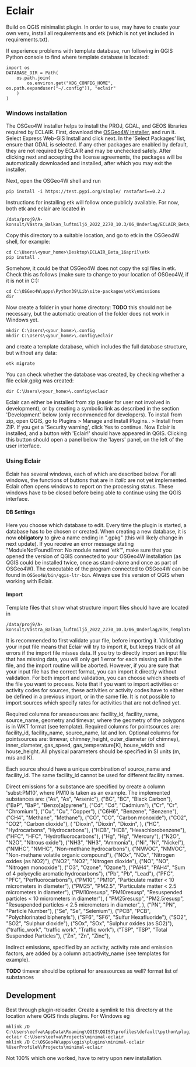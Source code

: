 # Eclair

Build on QGIS minimalist plugin.
In order to use, may have to create your own venv, install all requirements and etk (which is not yet included in requirements.txt).

If experience problems with template database, run following in QGIS Python console to find where template database is located:

```
import os
DATABASE_DIR = Path(
    os.path.join(
        os.environ.get("XDG_CONFIG_HOME", os.path.expanduser("~/.config")), "eclair"
    )
)
```
### Windows installation
The OSGeo4W installer helps to install the PROJ, GDAL, and GEOS libraries required by ECLAIR. First, download the  [OSGeo4W installer](https://trac.osgeo.org/osgeo4w/), and run it. Select Express Web-GIS Install and click next. In the ‘Select Packages’ list, ensure that GDAL is selected. If any other packages are enabled by default, they are not required by ECLAIR and may be unchecked safely. After clicking next and accepting the license agreements, the packages will be automatically downloaded and installed, after which you may exit the installer.

Next, open the OSGeo4W shell and run 
```
pip install -i https://test.pypi.org/simple/ rastafari==0.2.2
```
Instructions for installing etk will follow once publicly available. For now, both etk and eclair are located in
```
/data/proj9/A-konsult/Västra_Balkan_luftmiljö_2022_2270_10.3/06_Underlag/ECLAIR_Beta_16april
```
Copy this directory to a suitable location, and go to etk in the OSGeo4W shell, for example:
```
cd C:\Users\<your_home>\Desktop\ECLAIR_Beta_16april\etk
pip install .
```
Somehow, it could be that OSGeo4W does not copy the sql files in etk. Check this as follows (make sure to change to your location of OSGeo4W, if it is not in C:\):
```
cd C:\OSGeo4W\apps\Python39\Lib\site-packages\etk\emissions
dir
```

Now create a folder in your home directory: **TODO** this should not be necessary, but the automatic creation of the folder does not work in Windows yet.
```
mkdir C:\Users\<your_home>\.config
mkdir C:\Users\<your_home>\.config\eclair
```
and create a template database, which includes the full database structure, but without any data:
```
etk migrate
```
You can check whether the database was created, by checking whether a file eclair.gpkg was created:
```
dir C:\Users\<your_home>\.config\eclair
```

Eclair can either be installed from zip (easier for user not involved in development), or by creating a symbolic link as described in the section 'Development' below (only recommended for developers). To install from zip, open QGIS, go to Plugins > Manage and Install Plugins.. > Install from ZIP. If you get a 'Security warning', click Yes to continue.
Now Eclair is installed, and a button with 'Eclair!' should have appeared in QGIS. Clicking this button should open a panel below the 'layers' panel, on the left of the user interface.

### Using Eclair
Eclair has several windows, each of which are described below. 
For all windows, the functions of buttons that are in *italic* are not yet implemented. 
Eclair often opens windows to report on the processing status. These windows have to be closed before being able to continue using the QGIS interface.

#### DB Settings
Here you choose which database to edit. Every time the plugin is started, a database has to be chosen or created.
When creating a new database, it is now **obligatory** to give a name ending in ".gpkg" (this will likely change in next update).
If you receive an error message stating "ModuleNotFoundError: No module named 'etk'", make sure that you opened the version of QGIS connected to your OSGeo4W installation (as QGIS could be installed twice, once as stand-alone and once as part of OSGeo4W). The executable of the program connected to OSGeo4W can be found in `OSGeo4W/bin/qgis-ltr-bin`. Always use this version of QGIS when working with Eclair. 
#### Import
Template files that show what structure import files should have are located in 
```
/data/proj9/A-konsult/Västra_Balkan_luftmiljö_2022_2270_10.3/06_Underlag/ETK_Templates
```
It is recommended to first validate your file, before importing it. 
Validating your input file means that Eclair will try to import it, but keeps track of all errors if the import file misses data.
If you try to directly import an input file that has missing data, you will only get 1 error for each missing cell in the file, and the import routine will be aborted. However, if you are sure that your input file has the correct format, you can import it directly without validation. 
For both import and validation, you can choose which sheets of the file you want to process. 
Note that if you want to import activities or activity codes for sources, these activities or activity codes have to either be defined in a previous import, or in the same file. It is not possible to import sources which specify rates for activities that are not defined yet.

Required columns for areasources are: facility_id, facility_name, source_name, geometry and timevar, where the geometry of the polygons is in WKT format (see template). Required columns for pointsources are: facility_id, facility_name, source_name, lat and lon. 
Optional columns for pointsources are: timevar, chimney_height, outer_diameter (of chimney), inner_diameter, gas_speed, gas_temperature[K], house_width and house_height. All physical parameters should be specified in SI units (m, m/s and K). 

Each source should have a unique combination of source_name and facility_id. The same facility_id cannot be used for different facility names.

Direct emissions for a substance are specified by create a column 'subst:PM10', where PM10 is taken as an example. The implemented substances are: 
    ("As", "As", "Arsenic"),
    ("BC", "BC", "Black Carbon"),
    ("BaP", "BaP", "Benzo[a]pyrene"),
    ("Cd", "Cd", "Cadmium"),
    ("Cr", "Cr", "Chromium"),
    ("Cu", "Cu", "Copper"),
    ("C6H6", "Benzene", "Benzene"),
    ("CH4", "Methane", "Methane"),
    ("CO", "CO", "Carbon monoxide"),
    ("CO2", "CO2", "Carbon dioxide"),
    (
        "Dioxin",
        "Dioxin",
        "Dioxin",
    ),
    ("HC", "Hydrocarbons", "Hydrocarbons"),
    ("HCB", "HCB", "Hexachlorobenzene"),
    ("HFC", "HFC", "Hydrofluorocarbons"),
    ("Hg", "Hg", "Mercury"),
    ("N2O", "N2O", "Nitrous oxide"),
    ("NH3", "NH3", "Ammonia"),
    ("Ni", "Ni", "Nickel"),
    ("NMHC", "NMHC", "Non-methane hydrocarbons"),
    ("NMVOC", "NMVOC", "Non-methane volatile organic compound"),
    ("NOx", "NOx", "Nitrogen oxides (as NO2)"),
    ("NO2", "NO2", "Nitrogen dioxide"),
    ("NO", "NO", "Nitrogen monooxide"),
    ("O3", "Ozone", "Ozone"),
    ("PAH4", "PAH4", "Sum of 4 polycyclic aromatic hydrocarbons"),
    ("Pb", "Pb", "Lead"),
    ("PFC", "PFC", "Perfluorocarbons"),
    ("PM10", "PM10", "Particulate matter < 10 micrometers in diameter"),
    ("PM25", "PM2.5", "Particulate matter < 2.5 micrometers in diameter"),
    ("PM10resusp", "PM10resusp", "Resuspended particles < 10 micrometers in diameter"),
    (
        "PM25resusp",
        "PM2.5resusp",
        "Resuspended particles < 2.5 micrometers in diameter",
    ),
    ("PN", "PN", "Particle Number"),
    ("Se", "Se", "Selenium"),
    ("PCB", "PCB", "Polychlorinated biphenyls"),
    ("SF6", "SF6", "Sulfur Hexafluoride"),
    ("SO2", "SO2", "Sulphur dioxide"),
    ("SOx", "SOx", "Sulphur oxides (as SO2)"),
    ("traffic_work", "traffic work", "Traffic work"),
    ("TSP", "TSP", "Total Suspended Particles"),
    ("Zn", "Zn", "Zinc"),

Indirect emissions, specified by an activity, activity rate and emission factors, are added by a column act:activity_name (see templates for example).

**TODO** timevar should be optional for areasources as well? format list of substances


## Development

Best through plugin-reloader. Create a symlink to this directory at the location where QGIS finds plugins. For Windows eg
```
mklink /D C:\Users\eefva\AppData\Roaming\QGIS\QGIS3\profiles\default\python\plugins\minimal-eclair C:\Users\eefva\Projects\minimal-eclair 
mklink /D C:\OSGeo4W\apps\qgis\plugins\minimal-eclair %UserProfile%\Projects\minimal-eclair
```
Not 100% which one worked, have to retry upon new installation.